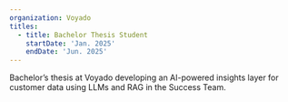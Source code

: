 ```yaml
---
organization: Voyado
titles:
  - title: Bachelor Thesis Student
    startDate: 'Jan. 2025'
    endDate: 'Jun. 2025'
---
```


Bachelor’s thesis at Voyado developing an AI-powered insights layer for customer data using LLMs and RAG in the Success Team.
